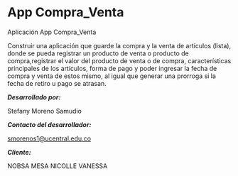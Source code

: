 # App Compra_Venta
Aplicación App Compra_Venta

Construir una aplicación que guarde la compra y la venta de artículos (lista), donde se pueda registrar un producto de venta o producto de compra,registrar el valor del producto de venta o de compra, características principales de los artículos, forma de pago y poder ingresar la fecha de compra y venta de estos mismo, al igual que generar una prorroga si la fecha de retiro u pago se atrasan.

_**Desarrollado por:**_

Stefany Moreno Samudio

_**Contacto del desarrollador:**_

smorenos1@ucentral.edu.co

_**Cliente:**_

NOBSA MESA NICOLLE VANESSA
